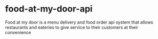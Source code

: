 # food-at-my-door-api
Food at my door is a menu delivery and food order api system that allows restaurants and eateries to give service to their customers at their convenience 
